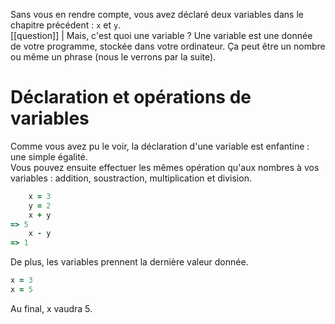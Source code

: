 Sans vous en rendre compte, vous avez déclaré deux variables dans le chapitre précédent : `x` et `y`.  
[[question]]
| Mais, c'est quoi une variable ?
Une variable est une donnée de votre programme, stockée dans votre ordinateur. Ça peut être un nombre ou même un phrase (nous le verrons par la suite). 

# Déclaration et opérations de variables
Comme vous avez pu le voir, la déclaration d'une variable est enfantine : une simple égalité.  
Vous pouvez ensuite effectuer les mêmes opération qu'aux nombres à vos variables : addition, soustraction, multiplication et division.

```ruby
    x = 3
    y = 2
    x + y
=> 5
    x - y
=> 1
```
De plus, les variables prennent la dernière valeur donnée.
```ruby
x = 3
x = 5
```
Au final, x vaudra 5.